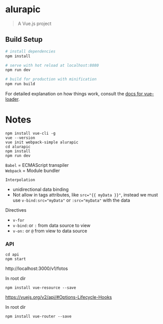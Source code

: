 # alurapic

> A Vue.js project

## Build Setup

``` bash
# install dependencies
npm install

# serve with hot reload at localhost:8080
npm run dev

# build for production with minification
npm run build
```

For detailed explanation on how things work, consult the [docs for vue-loader](http://vuejs.github.io/vue-loader).

# Notes

```
npm install vue-cli -g
vue --version
vue init webpack-simple alurapic
cd alurapic
npm install
npm run dev
```

`Babel` = ECMAScript transpiler  
`Webpack` = Module bundler

`Interpolation`
- unidirectional data binding
- Not allow in tags attributes, like `src="{{ myData }}"`, instead we must use `v-bind:src="myData"` or `:src="myData"` with the data

Directives
 - `v-for`
 - `v-bind:`or `:` from data source to view
 - `v-on:` or `@` from view to data source

### API
```
cd api
npm start
```
http://localhost:3000/v1/fotos

In root dir
```
npm install vue-resource --save
```

https://vuejs.org/v2/api/#Options-Lifecycle-Hooks

In root dir
```
npm install vue-router --save
```
